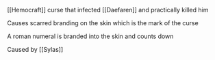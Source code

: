 [[Hemocraft]] curse that infected [[Daefaren]] and practically killed him

Causes scarred branding on the skin which is the mark of the curse

A roman numeral is branded into the skin and counts down

Caused by [[Sylas]] 